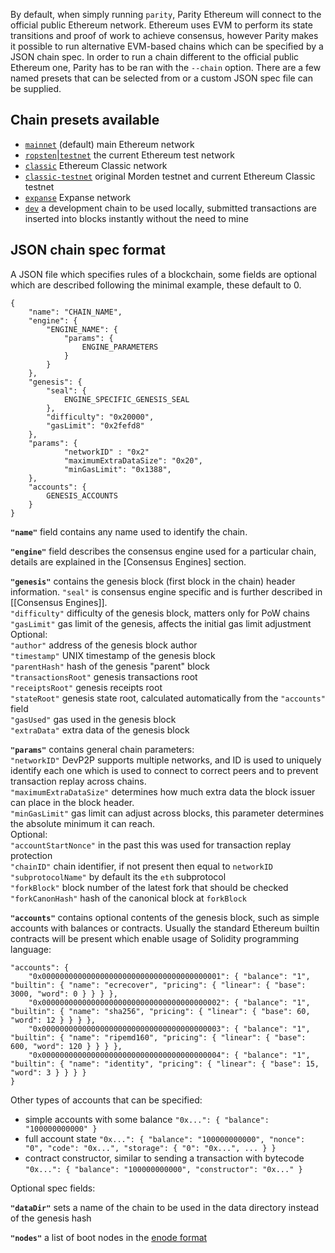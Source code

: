 By default, when simply running `parity`, Parity Ethereum will connect to the official public Ethereum network. Ethereum uses EVM to perform its state transitions and proof of work to achieve consensus, however Parity makes it possible to run alternative EVM-based chains which can be specified by a JSON chain spec.
In order to run a chain different to the official public Ethereum one, Parity has to be ran with the `--chain` option. There are a few named presets that can be selected from or a custom JSON spec file can be supplied.

## Chain presets available
- [`mainnet`](https://github.com/ethcore/parity/blob/master/ethcore/res/ethereum/frontier.json) (default) main Ethereum network
- [`ropsten`|`testnet`](https://github.com/ethcore/parity/blob/master/ethcore/res/ethereum/ropsten.json) the current Ethereum test network
- [`classic`](https://github.com/ethcore/parity/blob/master/ethcore/res/ethereum/classic.json) Ethereum Classic network
- [`classic-testnet`](https://github.com/ethcore/parity/blob/master/ethcore/res/ethereum/morden.json) original Morden testnet and current Ethereum Classic testnet
- [`expanse`](https://github.com/ethcore/parity/blob/master/ethcore/res/ethereum/expanse.json) Expanse network
- [`dev`](https://github.com/ethcore/parity/blob/master/ethcore/res/instant_seal.json) a development chain to be used locally, submitted transactions are inserted into blocks instantly without the need to mine

## JSON chain spec format
A JSON file which specifies rules of a blockchain, some fields are optional which are described following the minimal example, these default to 0.
```
{
	"name": "CHAIN_NAME",
	"engine": {
		"ENGINE_NAME": {
			"params": {
				ENGINE_PARAMETERS
			}
		}
	},
	"genesis": {
		"seal": {
			ENGINE_SPECIFIC_GENESIS_SEAL
		},
		"difficulty": "0x20000",
		"gasLimit": "0x2fefd8"
	},
	"params": {
			"networkID" : "0x2"
			"maximumExtraDataSize": "0x20",
			"minGasLimit": "0x1388",
	},
	"accounts": {
		GENESIS_ACCOUNTS
	}
}
```

**`"name"`** field contains any name used to identify the chain.

**`"engine"`** field describes the consensus engine used for a particular chain, details are explained in the [Consensus Engines] section.

**`"genesis"`** contains the genesis block (first block in the chain) header information. `"seal"` is consensus engine specific and is further described in [[Consensus Engines]].  
`"difficulty"` difficulty of the genesis block, matters only for PoW chains  
`"gasLimit"` gas limit of the genesis, affects the initial gas limit adjustment  
Optional:  
`"author"` address of the genesis block author  
`"timestamp"` UNIX timestamp of the genesis block  
`"parentHash"` hash of the genesis "parent" block  
`"transactionsRoot"` genesis transactions root  
`"receiptsRoot"` genesis receipts root  
`"stateRoot"` genesis state root, calculated automatically from the `"accounts"` field  
`"gasUsed"` gas used in the genesis block  
`"extraData"` extra data of the genesis block  

**`"params"`** contains general chain parameters:  
`"networkID"` DevP2P supports multiple networks, and ID is used to uniquely identify each one which is used to connect to correct peers and to prevent transaction replay across chains.  
`"maximumExtraDataSize"` determines how much extra data the block issuer can place in the block header.  
`"minGasLimit"` gas limit can adjust across blocks, this parameter determines the absolute minimum it can reach.  
Optional:  
`"accountStartNonce"` in the past this was used for transaction replay protection  
`"chainID"` chain identifier, if not present then equal to `networkID`  
`"subprotocolName"` by default its the `eth` subprotocol  
`"forkBlock"` block number of the latest fork that should be checked  
`"forkCanonHash"` hash of the canonical block at `forkBlock`  

**`"accounts"`** contains optional contents of the genesis block, such as simple accounts with balances or contracts. Usually the standard Ethereum builtin contracts will be present which enable usage of Solidity programming language:
```
"accounts": {
    "0x0000000000000000000000000000000000000001": { "balance": "1", "builtin": { "name": "ecrecover", "pricing": { "linear": { "base": 3000, "word": 0 } } } },
    "0x0000000000000000000000000000000000000002": { "balance": "1", "builtin": { "name": "sha256", "pricing": { "linear": { "base": 60, "word": 12 } } } },
    "0x0000000000000000000000000000000000000003": { "balance": "1", "builtin": { "name": "ripemd160", "pricing": { "linear": { "base": 600, "word": 120 } } } },
    "0x0000000000000000000000000000000000000004": { "balance": "1", "builtin": { "name": "identity", "pricing": { "linear": { "base": 15, "word": 3 } } } }
}
```
Other types of accounts that can be specified:
- simple accounts with some balance `"0x...": { "balance": "100000000000" }`
- full account state `"0x...": { "balance": "100000000000", "nonce": "0", "code": "0x...", "storage": { "0": "0x...", ... } }`
- contract constructor, similar to sending a transaction with bytecode `"0x...": { "balance": "100000000000", "constructor": "0x..." }`

Optional spec fields:

**`"dataDir"`** sets a name of the chain to be used in the data directory instead of the genesis hash

**`"nodes"`** a list of boot nodes in the [enode format](https://github.com/ethereum/wiki/wiki/enode-url-format)